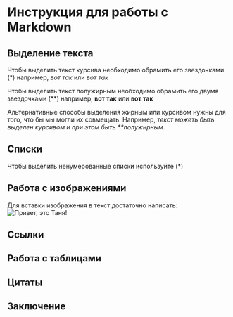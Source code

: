 # Инструкция для работы с Markdown

## Выделение текста

Чтобы выделить текст курсива необходимо обрамить его звездочками (*) например, *вот так* или _вот так_

Чтобы выделить текст полужирным необходимо обрамить его двумя звездочками (**) например, **вот так**
или __вот так__

Альтернативные способы выделения жирным или курсивом нужны для того, что бы мы могли их совмещать. Например, 
_текст можеть быть выделен курсивом и при этом быть **полужирным_.

## Списки
Чтобы выделить ненумерованные списки используйте (*)

## Работа с изображениями

Для вставки изображения в текст достаточно написать:
![Привет, это Таня!](%D0%A2%D0%B0%D0%BD%D1%8F.jpg)

## Ссылки

## Работа с таблицами

## Цитаты

## Заключение